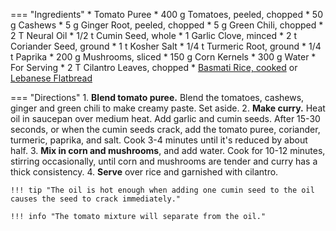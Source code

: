 === "Ingredients"
    * Tomato Puree
        * 400 g Tomatoes, peeled, chopped
        * 50 g Cashews
        * 5 g Ginger Root, peeled, chopped
        * 5 g Green Chili, chopped
    * 2 T Neural Oil
    * 1/2 t Cumin Seed, whole
    * 1 Garlic Clove, minced
    * 2 t Coriander Seed, ground
    * 1 t Kosher Salt
    * 1/4 t Turmeric Root, ground
    * 1/4 t Paprika
    * 200 g Mushrooms, sliced
    * 150 g Corn Kernels
    * 300 g Water
    * For Serving
        * 2 T Cilantro Leaves, chopped
        * [Basmati Rice, cooked](../rice/basmati-rice.md) or [Lebanese Flatbread](../bread/lebanese-flatbread.md)

=== "Directions"
    1. **Blend tomato puree.** Blend the tomatoes, cashews, ginger and green chili to make creamy paste. Set aside.
    2. **Make curry.** Heat oil in saucepan over medium heat. Add garlic and cumin seeds. After 15-30 seconds, or when the cumin seeds crack, add the tomato puree, coriander, turmeric, paprika, and salt. Cook 3-4 minutes until it's reduced by about half.
    3. **Mix in corn and mushrooms**, and add water. Cook for 10-12 minutes, stirring occasionally, until corn and mushrooms are tender and curry has a thick consistency.
    4. **Serve** over rice and garnished with cilantro.

    !!! tip "The oil is hot enough when adding one cumin seed to the oil causes the seed to crack immediately."

    !!! info "The tomato mixture will separate from the oil."

[^manjula]:
    Jain, Manjula. ["Mushroom Corn Cashew Curry."](https://www.manjulaskitchen.com/mushroom-corn-cashew-curry/) _Manjula's Kitchen._ 7 July 2009.
